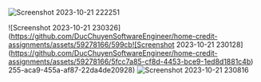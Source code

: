 ![Screenshot 2023-10-21 222251](https://github.com/DucChuyenSoftwareEngineer/home-credit-assignments/assets/59278166/548d79d3-c2c1-4df2-ae12-8976a3b53c29)

![Screenshot 2023-10-21 230326](https://github.com/DucChuyenSoftwareEngineer/home-credit-assignments/assets/59278166/599cb![Screenshot 2023-10-21 230128](https://github.com/DucChuyenSoftwareEngineer/home-credit-assignments/assets/59278166/5fcc7a85-cf8d-4453-bce9-1ed8d1881c4b)
255-aca9-455a-af87-22da4de20928)
![Screenshot 2023-10-21 230816](https://github.com/DucChuyenSoftwareEngineer/home-credit-assignments/assets/59278166/b52f8a8f-6b67-45a8-95eb-37b5d4ebb738)

